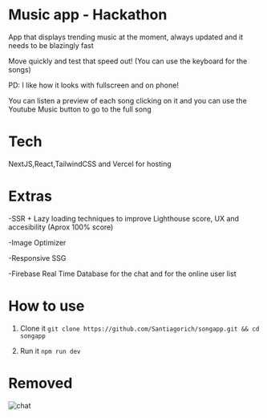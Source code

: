 # Music app - Hackathon

App that displays trending music at the moment, always updated and it needs to be blazingly fast

Move quickly and test that speed out! (You can use the keyboard for the songs)

PD: I like how it looks with fullscreen and on phone!

You can listen a preview of each song clicking on it and you can use the Youtube Music button to go to the full song

# Tech

NextJS,React,TailwindCSS and Vercel for hosting

# Extras

-SSR + Lazy loading techniques to improve Lighthouse score, UX and accesibility (Aprox 100% score)

-Image Optimizer

-Responsive SSG

-Firebase Real Time Database for the chat and for the online user list

# How to use 

1. Clone it
`git clone https://github.com/Santiagorich/songapp.git && cd songapp`

2. Run it
`npm run dev`

# Removed

![chat](https://media.discordapp.net/attachments/1022608864316768266/1026524558511050842/unknown.png?width=1080&height=467)
